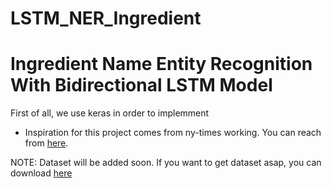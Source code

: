 # LSTM_NER_Ingredient

# Ingredient Name Entity Recognition With Bidirectional LSTM Model

First of all, we use keras in order to implemment

 * Inspiration for this project comes from ny-times working. You can reach from [here][nytimes].
 
 NOTE: Dataset will be added soon. If you want to get dataset asap, you can download [here][dataset]




[crf_tut]:  http://people.cs.umass.edu/~mccallum/papers/crf-tutorial.pdf
[nytimes]: https://github.com/NYTimes/ingredient-phrase-tagger
[dataset]: https://github.com/NYTimes/ingredient-phrase-tagger/blob/master/nyt-ingredients-snapshot-2015.csv
